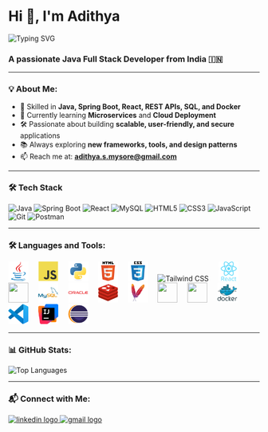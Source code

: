 <h1>Hi 👋, I'm Adithya</h1>

<img src="https://readme-typing-svg.demolab.com?font=Fira+Code&size=30&pause=1000&width=800&color=04E0BB&lines=Full+Stack+Java+Developer+🚀;Tech+Explorer+💡" alt="Typing SVG" />

<h3>A passionate Java Full Stack Developer from India 🇮🇳</h3>

---

### 💡 About Me:
- 💬 Skilled in **Java, Spring Boot, React, REST APIs, SQL, and Docker**  
- 🌱 Currently learning **Microservices** and **Cloud Deployment**  
- 🛠  Passionate about building **scalable, user-friendly, and secure** applications  
- 📚 Always exploring **new frameworks, tools, and design patterns**  
- 📫 Reach me at: **adithya.s.mysore@gmail.com**  

---

### 🛠 Tech Stack
<p>
  <img src="https://img.shields.io/badge/Java-ED8B00?style=for-the-badge&logo=openjdk&logoColor=white" alt="Java" />
  <img src="https://img.shields.io/badge/Spring%20Boot-6DB33F?style=for-the-badge&logo=springboot&logoColor=white" alt="Spring Boot" />
  <img src="https://img.shields.io/badge/React-20232A?style=for-the-badge&logo=react&logoColor=61DAFB" alt="React" />
  <img src="https://img.shields.io/badge/MySQL-005C84?style=for-the-badge&logo=mysql&logoColor=white" alt="MySQL" />
  <img src="https://img.shields.io/badge/HTML5-E34F26?style=for-the-badge&logo=html5&logoColor=white" alt="HTML5" />
  <img src="https://img.shields.io/badge/CSS3-1572B6?style=for-the-badge&logo=css3&logoColor=white" alt="CSS3" />
  <img src="https://img.shields.io/badge/JavaScript-F7DF1E?style=for-the-badge&logo=javascript&logoColor=black" alt="JavaScript" />
  <img src="https://img.shields.io/badge/Git-F05033?style=for-the-badge&logo=git&logoColor=white" alt="Git" />
  <img src="https://img.shields.io/badge/Postman-FF6C37?style=for-the-badge&logo=postman&logoColor=white" alt="Postman" />
</p>


---

### 🛠 Languages and Tools:
<div>
<img src="https://raw.githubusercontent.com/devicons/devicon/master/icons/java/java-original.svg" width="40" height="40" />
<img width="12" />
<img src="https://raw.githubusercontent.com/devicons/devicon/master/icons/javascript/javascript-original.svg" width="40" height="40" />
<img width="12" />
<img src="https://raw.githubusercontent.com/devicons/devicon/master/icons/python/python-original.svg" width="40" height="40" />
<img width="12" />
<img src="https://raw.githubusercontent.com/devicons/devicon/master/icons/html5/html5-original-wordmark.svg" width="40" height="40" />
<img width="12" />
<img src="https://raw.githubusercontent.com/devicons/devicon/master/icons/css3/css3-original-wordmark.svg" width="40" height="40" />
<img width="12" />
<img src="https://www.vectorlogo.zone/logos/tailwindcss/tailwindcss-icon.svg" alt="Tailwind CSS" width="40" height="40"/>
<img width="12" />
<img src="https://raw.githubusercontent.com/devicons/devicon/master/icons/react/react-original-wordmark.svg" width="40" height="40" />
<img width="12" />
<img src="https://www.vectorlogo.zone/logos/springio/springio-icon.svg" width="40" height="40" />
<img width="12" />
<img src="https://raw.githubusercontent.com/devicons/devicon/master/icons/mysql/mysql-original-wordmark.svg" width="40" height="40" />
<img width="12" />
<img src="https://raw.githubusercontent.com/devicons/devicon/master/icons/oracle/oracle-original.svg" alt="Oracle DB" width="40" height="40"/>
<img width="12" />
<img src="https://raw.githubusercontent.com/devicons/devicon/master/icons/redis/redis-original.svg" alt="Redis" width="40" height="40"/>
<img width="12" />
<img src="https://raw.githubusercontent.com/vscode-icons/vscode-icons/master/icons/file_type_maven.svg" alt="Maven" width="40" height="40"/>
<img width="12" />
<img src="https://www.vectorlogo.zone/logos/git-scm/git-scm-icon.svg" width="40" height="40" />
<img width="12" />
<img src="https://www.vectorlogo.zone/logos/getpostman/getpostman-icon.svg" width="40" height="40" />
<img width="12" />
<img src="https://raw.githubusercontent.com/devicons/devicon/master/icons/docker/docker-original-wordmark.svg" width="40" height="40" />
<img width="12" />
<img src="https://raw.githubusercontent.com/devicons/devicon/master/icons/vscode/vscode-original.svg" alt="Visual Studio Code" width="40" height="40"/>
<img width="12" />
<img src="https://raw.githubusercontent.com/devicons/devicon/master/icons/intellij/intellij-original.svg" alt="IntelliJ IDEA" width="40" height="40"/>
<img width="12" />
<img src="https://raw.githubusercontent.com/devicons/devicon/master/icons/eclipse/eclipse-original.svg" alt="Eclipse" width="40" height="40"/>
</div>

---

### 📊 GitHub Stats:
<p>
<img src="https://github-readme-stats.vercel.app/api/top-langs?username=adithya1530&show_icons=true&locale=en&layout=compact&theme=tokyonight" alt="Top Languages" />
</p>

---

### 📬 Connect with Me:
<div>
  <a href="https://www.linkedin.com/in/adithya-s-mysore/" target="_blank">
    <img src="https://raw.githubusercontent.com/maurodesouza/profile-readme-generator/master/src/assets/icons/social/linkedin/default.svg" width="52" height="40" alt="linkedin logo" />
  </a>
  <a href="mailto:adithya.s.mysore@gmail.com" target="_blank">
    <img src="https://raw.githubusercontent.com/maurodesouza/profile-readme-generator/master/src/assets/icons/social/gmail/default.svg" width="52" height="40" alt="gmail logo" />
  </a>
</div>
